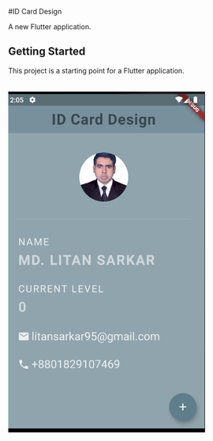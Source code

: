 #ID Card Design

A new Flutter application.


## Getting Started

This project is a starting point for a Flutter application.<br><br><br>
<img src="design.png" >
